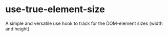 # use-true-element-size
A simple and versatile use hook to track for the DOM-element sizes (width and height)
